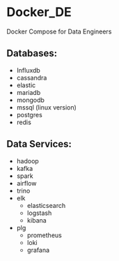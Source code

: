 # Docker_DE

Docker Compose for Data Engineers

## Databases:

- Influxdb
- cassandra
- elastic
- mariadb
- mongodb
- mssql (linux version)
- postgres
- redis

## Data Services:

- hadoop
- kafka
- spark
- airflow
- trino
- elk
  - elasticsearch
  - logstash
  - kibana
- plg
  - prometheus
  - loki
  - grafana
